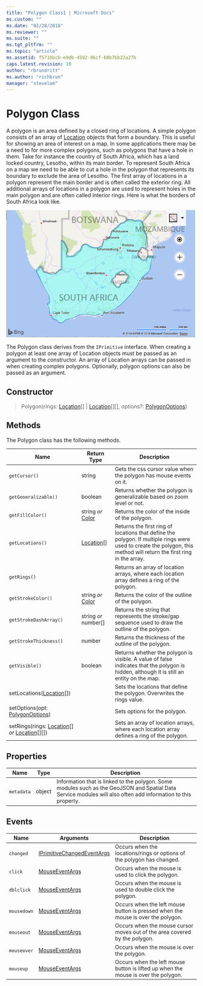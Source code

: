 ```yaml
---
title: "Polygon Class1 | Microsoft Docs"
ms.custom: ""
ms.date: "02/28/2018"
ms.reviewer: ""
ms.suite: ""
ms.tgt_pltfrm: ""
ms.topic: "article"
ms.assetid: f571bbcb-e9db-4592-96cf-68b7bb22a27b
caps.latest.revision: 10
author: "rbrundritt"
ms.author: "richbrun"
manager: "stevelom"
---
```

# Polygon Class
A polygon is an area defined by a closed ring of locations. A simple polygon consists of an array of [Location](../v8-web-control/location-class.md) objects that form a boundary. This is useful for showing an area of interest on a map. In some applications there may be a need to for more complex polygons, such as polygons that have a hole in them. Take for instance the country of South Africa, which has a land locked country, Lesotho, within its main border. To represent South Africa on a map we need to be able to cut a hole in the polygon that represents its boundary to exclude the area of Lesotho. The first array of locations in a polygon represent the main border and is often called the exterior ring. All additional arrays of locations in a polygon are used to represent holes in the main polygon and are often called interior rings. Here is what the borders of South Africa look like.

![BMV8_SouthAfricaBorders](../v8-web-control/media/bmv8-southafricaborders.png)
 
The Polygon class derives from the `IPrimitive` interface. When creating a polygon at least one array of Location objects must be passed as an argument to the constructor. An array of Location arrays can be passed in when creating complex polygons. Optionally, polygon options can also be passed as an argument.

## Constructor

> Polygon(rings: [Location](../v8-web-control/location-class.md)[] | [Location](../v8-web-control/location-class.md)[][], options?: [PolygonOptions](../v8-web-control/polygonoptions-object.md))

## Methods

The Polygon class has the following methods.

Name                                                | Return Type           | Description
--------------------------------------------------- | --------------------- | -------------------------------------------------------
`getCursor()`	| string | Gets the css cursor value when the polygon has mouse events on it.
`getGeneralizable()` | boolean | Returns whether the polygon is generalizable based on zoom level or not.
`getFillColor()`                                    | string _or_ [Color](../v8-web-control/color-class.md)     | Returns the color of the inside of the polygon.
`getLocations()`                                    | [Location](../v8-web-control/location-class.md)[]            | Returns the first ring of locations that define the polygon. If multiple rings were used to create the polygon, this method will return the first ring in the array.
`getRings()`                                        |                       | Returns an array of location arrays, where each location array defines a ring of the polygon.
`getStrokeColor()`                                  | string _or_ [Color](../v8-web-control/color-class.md)     | Returns the color of the outline of the polygon.
`getStrokeDashArray()`                              | string _or_ number[]  | Returns the string that represents the stroke/gap sequence used to draw the outline of the polygon.
`getStrokeThickness()`                              | number                | Returns the thickness of the outline of the polygon.
`getVisible()`                                      | boolean               | Returns whether the polygon is visible. A value of false indicates that the polygon is hidden, although it is still an entity on the map.
setLocations([Location](../v8-web-control/location-class.md)[])                          |                       | Sets the locations that define the polygon. Overwrites the rings value.
setOptions(opt: [PolygonOptions](../v8-web-control/polygonoptions-object.md))                  |                       | Sets options for the polygon.
setRings(rings: [Location](../v8-web-control/location-class.md)[] _or_ [Location](../v8-web-control/location-class.md)[][])     |                       | Sets an array of location arrays, where each location array defines a ring of the polygon.


## Properties

Name                | Type               | Description
------------------- | ------------------ | ------------------------------------------
`metadata`            | object             | Information that is linked to the polygon. Some modules such as the GeoJSON and Spatial Data Service modules will also often add information to this property.

## Events

| Name      | Arguments      | Description                                                                        |
|-----------|----------------|------------------------------------------------------------------------------------|
| `changed` | [IPrimitiveChangedEventArgs](../v8-web-control/iprimitivechangedeventargs-object.md) | Occurs when the locations/rings or options of the polygon has changed. |
| `click`     | [MouseEventArgs](../v8-web-control/mouseeventargs-object.md) | Occurs when the mouse is used to click the polygon.                       |
`dblclick` | [MouseEventArgs](../v8-web-control/mouseeventargs-object.md) | Occurs when the mouse is used to double click the polygon.
| `mousedown` | [MouseEventArgs](../v8-web-control/mouseeventargs-object.md) | Occurs when the left mouse button is pressed when the mouse is over the polygon.   |
| `mouseout`  | [MouseEventArgs](../v8-web-control/mouseeventargs-object.md) | Occurs when the mouse cursor moves out of the area covered by the polygon.|
| `mouseover` | [MouseEventArgs](../v8-web-control/mouseeventargs-object.md) | Occurs when the mouse is over the polygon.                                |
| `mouseup`   | [MouseEventArgs](../v8-web-control/mouseeventargs-object.md) | Occurs when the left mouse button is lifted up when the mouse is over the polygon. |